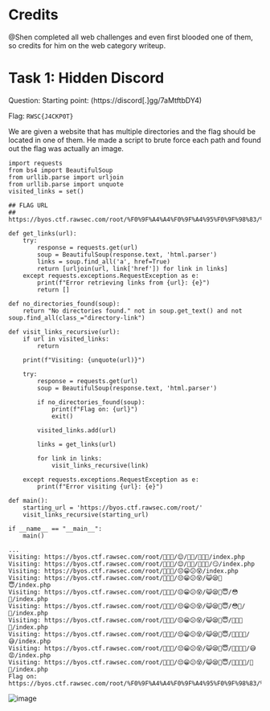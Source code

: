 # Credits
@Shen completed all web challenges and even first blooded one of them, so credits for him on the web category writeup.

# Task 1: Hidden Discord
Question: Starting point: (https://discord[.]gg/7aMtftbDY4)

Flag: `RWSC{J4CKP0T}`

We are given a website that has multiple directories and the flag should be located in one of them. He made a script to brute force each path and found out the flag was actually an image.

```
import requests
from bs4 import BeautifulSoup
from urllib.parse import urljoin
from urllib.parse import unquote
visited_links = set()

## FLAG URL
## https://byos.ctf.rawsec.com/root/%F0%9F%A4%A4%F0%9F%A4%95%F0%9F%98%83/%F0%9F%98%94%F0%9F%98%81%F0%9F%98%95%F0%9F%98%B5/%F0%9F%98%BA%F0%9F%98%AA%F0%9F%A5%B4%F0%9F%98%87/%F0%9F%A5%B0%F0%9F%A5%B6%F0%9F%A4%A3%F0%9F%98%82/%F0%9F%A4%A7%F0%9F%98%85/index.php

def get_links(url):
    try:
        response = requests.get(url)
        soup = BeautifulSoup(response.text, 'html.parser')
        links = soup.find_all('a', href=True)
        return [urljoin(url, link['href']) for link in links]
    except requests.exceptions.RequestException as e:
        print(f"Error retrieving links from {url}: {e}")
        return []

def no_directories_found(soup):
    return "No directories found." not in soup.get_text() and not soup.find_all(class_="directory-link")

def visit_links_recursive(url):
    if url in visited_links:
        return

    print(f"Visiting: {unquote(url)}")

    try:
        response = requests.get(url)
        soup = BeautifulSoup(response.text, 'html.parser')

        if no_directories_found(soup):
            print(f"Flag on: {url}")
            exit()

        visited_links.add(url)

        links = get_links(url)

        for link in links:
            visit_links_recursive(link)

    except requests.exceptions.RequestException as e:
        print(f"Error visiting {url}: {e}")

def main():
    starting_url = 'https://byos.ctf.rawsec.com/root/'
    visit_links_recursive(starting_url)

if __name__ == "__main__":
    main()

```

```
...
Visiting: https://byos.ctf.rawsec.com/root/🤤🤕😃/😌/🥺😄/🤒🤯🤕/index.php
Visiting: https://byos.ctf.rawsec.com/root/🤤🤕😃/😌/🥺😄/🤒🤯🤕/😏/index.php
Visiting: https://byos.ctf.rawsec.com/root/🤤🤕😃/😔😁😕😵/index.php
Visiting: https://byos.ctf.rawsec.com/root/🤤🤕😃/😔😁😕😵/😺😪🥴😇/index.php
Visiting: https://byos.ctf.rawsec.com/root/🤤🤕😃/😔😁😕😵/😺😪🥴😇/😳🤕/index.php
Visiting: https://byos.ctf.rawsec.com/root/🤤🤕😃/😔😁😕😵/😺😪🥴😇/😳🤕/👾/index.php
Visiting: https://byos.ctf.rawsec.com/root/🤤🤕😃/😔😁😕😵/😺😪🥴😇/🥰🥶🤣😂/index.php
Visiting: https://byos.ctf.rawsec.com/root/🤤🤕😃/😔😁😕😵/😺😪🥴😇/🥰🥶🤣😂/😅/index.php
Visiting: https://byos.ctf.rawsec.com/root/🤤🤕😃/😔😁😕😵/😺😪🥴😇/🥰🥶🤣😂/😅😡/index.php
Visiting: https://byos.ctf.rawsec.com/root/🤤🤕😃/😔😁😕😵/😺😪🥴😇/🥰🥶🤣😂/🤧😅/index.php
Flag on: https://byos.ctf.rawsec.com/root/%F0%9F%A4%A4%F0%9F%A4%95%F0%9F%98%83/%F0%9F%98%94%F0%9F%98%81%F0%9F%98%95%F0%9F%98%B5/%F0%9F%98%BA%F0%9F%98%AA%F0%9F%A5%B4%F0%9F%98%87/%F0%9F%A5%B0%F0%9F%A5%B6%F0%9F%A4%A3%F0%9F%98%82/%F0%9F%A4%A7%F0%9F%98%85/index.php
```

![image](https://github.com/warlocksmurf/localctf-writeups/assets/121353711/efc696a8-7f06-4431-a017-e89fe3197486)
